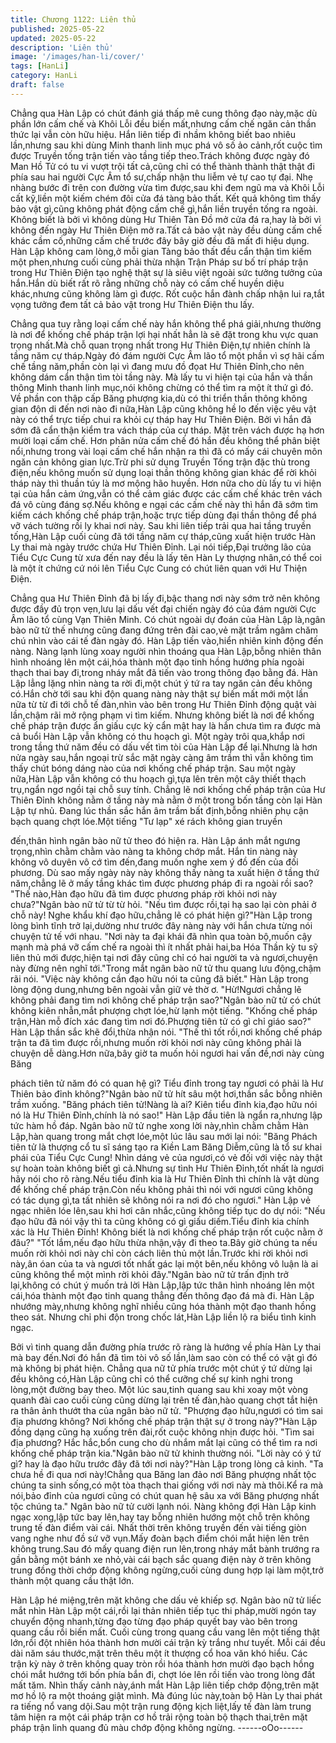 ```yaml
---
title: Chương 1122: Liên thủ
published: 2025-05-22
updated: 2025-05-22
description: 'Liên thủ'
image: '/images/han-li/cover/'
tags: [HanLi]
category: HanLi
draft: false
---
```


Chẳng qua Hàn Lập có chút đánh giá thấp mê cung thông đạo
này,mặc dù phần lớn cấm chế và Khôi Lỗi đều biến mất,nhưng
cấm chế ngăn cản thần thức lại vẫn còn hữu hiệu.
Hắn liên tiếp đi nhầm không biết bao nhiêu lần,nhưng sau khi
dùng Minh thanh linh mục phá vô số ảo cảnh,rốt cuộc tìm được
Truyền tống trận tiến vào tầng tiếp theo.Trách không được ngày
đó Man Hồ Tử có tu vi vượt trội tất cả,cũng chỉ có thể thành thành
thật thật đi phía sau hai người Cực Âm tổ sư,chấp nhận thu liễm
vẻ tự cao tự đại.
Nhẹ nhàng bước đi trên con đường vừa tìm được,sau khi đem
ngũ ma và Khôi Lỗi cất kỹ,liền một kiếm chém đôi cửa đá tàng
bảo thất.
Kết quả không tìm thấy bảo vật gì,cũng không phát động cấm chế
gì,hắn liền truyền tống ra ngoài.
Không biết là bởi vì không dùng Hư Thiên Tàn Đồ mở cửa đá
ra,hay là bởi vì không đến ngày Hư Thiên Điện mở ra.Tất cả bảo
vật này đều dùng cấm chế khác cầm cố,những cấm chế trước
đây bây giờ đều đã mất đi hiệu dụng.
Hàn Lập không cam lòng,ở mỗi gian Tàng bảo thất đều cẩn thận
tìm kiếm một phen,nhưng cuối cùng phải thừa nhận Trận Pháp sư
bố trí pháp trận trong Hư Thiên Điện tạo nghệ thật sự là siêu việt
ngoài sức tưởng tưởng của hắn.Hắn dù biết rất rõ rằng những
chỗ này có cấm chế huyền diệu khác,nhưng cũng không làm gì
được.
Rốt cuộc hắn đành chấp nhận lui ra,tắt vọng tưởng đem tất cả
bảo vật trong Hư Thiên Điện thu lấy.

Chẳng qua tuy rằng loại cấm chế này hắn không thể phá
giải,nhưng thường là nơi để khống chế pháp trận lợi hại nhất hẳn
là sẽ đặt trong khu vực quan trọng nhất.Mà chỗ quan trọng nhất
trong Hư Thiên Điện,tự nhiên chính là tầng năm cự tháp.Ngày đó
đám người Cực Âm lão tổ một phần vì sợ hãi cấm chế tầng
năm,phần còn lại vì đang mưu đồ đọat Hư Thiên Đỉnh,cho nên
không dám cẩn thận tìm tòi tầng này.
Mà lấy tu vi hiện tại của hắn và thần thông Minh thanh linh
mục,nói không chừng có thể tìm ra một ít thứ gì đó.
Về phần con thập cấp Băng phượng kia,dù có thi triển thần thông
không gian độn di đến nơi nào đi nữa,Hàn Lập cũng không hề lo
đến việc yêu vật này có thể trực tiếp chui ra khỏi cự tháp hay Hư
Thiên Điện.
Bởi vì hắn đã sớm đã cẩn thận kiểm tra vách tháp của cự tháp.
Mặt trên vách được hạ hơn mười loại cấm chế.
Hơn phân nửa cấm chế đó hắn đều không thể phân biệt
nổi,nhưng trong vài loại cấm chế hắn nhận ra thì đã có mấy cái
chuyên môn ngăn cản không gian lực.Trừ phi sử dụng Truyền
Tống trận đặc thù trong điện,nếu không muốn sử dụng loại thần
thông không gian khác để rời khỏi tháp này thì thuần túy là mơ
mộng hão huyền.
Hơn nữa cho dù lấy tu vi hiện tại của hắn cảm ứng,vẫn có thể
cảm giác được các cấm chế khác trên vách đá vô cùng đáng
sợ.Nếu không e ngại các cấm chế này thì hắn đã sớm tìm kiếm
cách khống chế pháp trận,hoặc trực tiếp dùng đại thần thông để
phá vỡ vách tường rồi ly khai nơi này.
Sau khi liên tiếp trải qua hai tầng truyền tống,Hàn Lập cuối cùng
đã tới tầng năm cự tháp,cũng xuất hiện trước Hàn Ly thai mà
ngày trước chứa Hư Thiên Đỉnh.
Lại nói tiếp,Đại trưởng lão của Tiểu Cực Cung từ xưa đến nay
đều là lấy tên Hàn Ly thượng nhân,có thể coi là một ít chứng cứ
nói lên Tiểu Cực Cung có chút liên quan với Hư Thiện Điện.

Chẳng qua Hư Thiên Đỉnh đã bị lấy đi,bậc thang nơi này sớm trở
nên không được đầy đủ trọn vẹn,lưu lại dấu vết đại chiến ngày đó
của đám người Cực Âm lão tổ cùng Vạn Thiên Minh.
Có chút ngoài dự đoán của Hàn Lập là,ngân bào nữ tử thế nhưng
cũng đang đứng trên đài cao,vẻ mặt trầm ngâm chăm chú nhìn
vào cái tế đàn ngày đó.
Hàn Lập tiến vào,hiển nhiên kinh động đến nàng.
Nàng lạnh lùng xoay người nhìn thoáng qua Hàn Lập,bỗng nhiên
thân hình nhoáng lên một cái,hóa thành một đạo tinh hồng hướng
phía ngoài thạch thai bay đi,trong nháy mắt đã tiến vào trong
thông đạo bằng đá.
Hàn Lập lẳng lặng nhìn nàng ta rời đi,một chút ý tứ ra tay ngăn
cản đều không có.Hắn chờ tới sau khi độn quang nàng này thật
sự biến mất mới một lần nữa từ từ đi tới chỗ tế đàn,nhìn vào bên
trong Hư Thiên Đỉnh động quật vài lần,chậm rãi mở rộng phạm vi
tìm kiếm.
Nhưng không biết là nơi để khống chế pháp trận được ẩn giấu
cực kỳ cẩn mật hay là hắn chưa tìm ra được mà cả buổi Hàn Lập
vẫn không có thu hoạch gì.
Một ngày trôi qua,khắp nơi trong tầng thứ năm đều có dấu vết tìm
tòi của Hàn Lập để lại.Nhưng là hơn nửa ngày sau,hắn ngoại trừ
sắc mặt ngày càng âm trầm thì vẫn không tìm thấy chút bóng
dáng nào của nơi khống chế pháp trận.
Sau một ngày nữa,Hàn Lập vẫn không có thu hoạch gì,tựa lên
trên một cây thiết thạch trụ,ngẩn ngơ ngồi tại chỗ suy tính.
Chẳng lẽ nơi khống chế pháp trận của Hư Thiên Đỉnh không nằm
ở tầng này mà nằm ở một trong bốn tầng còn lại
Hàn Lập tự nhủ.
Đang lúc thần sắc hắn âm trầm bất định,bỗng nhiên phụ cận bạch
quang chợt lóe.Một tiếng "Tư lạp" xé rách không gian truyền

đến,thân hình ngân bào nữ tử theo đó hiện ra.
Hàn Lập ánh mắt ngưng trọng,nhìn chằm chằm vào nàng ta
không chớp mắt.
Hắn tin nàng này không vô duyên vô cớ tìm đến,đang muốn nghe
xem ý đồ đến của đối phương.
Dù sao mấy ngày này này không thấy nàng ta xuất hiện ở tầng
thứ năm,chẳng lẽ ở mấy tầng khác tìm được phương pháp đi ra
ngoài rồi sao?
"Thế nào,Hàn đạo hữu đã tìm được phương pháp rời khỏi nơi này
chưa?"Ngân bào nữ tử từ từ hỏi.
"Nếu tìm được rồi,tại hạ sao lại còn phải ở chỗ này! Nghe khẩu
khí đạo hữu,chẳng lẽ có phát hiện gì?"Hàn Lập trong lòng bình
tĩnh trở lại,dường như trước đây nàng này với hắn chưa từng nói
chuyện tử tế với nhau.
"Nơi này ta đại khái đã nhìn qua toàn bộ,muốn cậy mạnh mà phá
vỡ cấm chế ra ngoài thì ít nhất phải hai,ba Hóa Thần kỳ tu sỹ liên
thủ mới được,hiện tại nơi đây cũng chỉ có hai người ta và
ngươi,chuyện này đừng nên nghĩ tới."Trong mắt ngân bào nữ tử
thu quang lưu động,chậm rãi nói.
"Việc này không cần đạo hữu nói ta cũng đã biết." Hàn Lập trong
lòng động dung,nhưng bên ngoài vẫn giữ vẻ thờ ơ.
"Hừ!Ngươi chẳng lẽ không phải đang tìm nơi không chế pháp trận
sao?"Ngân bào nữ tử có chút không kiên nhẫn,mắt phượng chợt
lóe,hừ lạnh một tiếng.
"Khống chế pháp trận,Hàn mỗ đích xác đang tìm nơi đó.Phượng
tiên tử có gì chỉ giáo sao?" Hàn Lập thần sắc khẽ đổi,thừa nhận
nói.
"Thế thì tốt rồi,nơi khống chế pháp trận ta đã tìm được rồi,nhưng
muốn rời khỏi nơi này cũng không phải là chuyện dễ dàng.Hơn
nữa,bây giờ ta muốn hỏi ngươi hai vấn đề,nơi này cùng Băng

phách tiên tử năm đó có quan hệ gì? Tiểu đỉnh trong tay ngươi có
phải là Hư Thiên bảo đỉnh không?"Ngân bào nữ tử hít sâu một
hơi,thần sắc bỗng nhiên trầm xuống.
"Băng phách tiên tử!Nàng là ai? Kiên tiểu đỉnh kia,đạo hữu nói nó
là Hư Thiên Đỉnh,chính là nó sao!" Hàn Lập đầu tiên là ngẩn
ra,nhưng lập tức hàm hồ đáp.
Ngân bào nữ tử nghe xong lời này,nhìn chằm chằm Hàn Lập,hàn
quang trong mắt chợt lóe,một lúc lâu sau mới lại nói: "Băng
Phách tiên tử là thượng cổ tu sĩ sáng tạo ra Kiền Lam Băng
Diễm,cũng là tổ sư khai phái của Tiểu Cực Cung! Nhìn dáng vẻ
của ngươi,có vẻ đối với việc này thật sự hoàn toàn không biết gì
cả.Nhưng sự tình Hư Thiên Đỉnh,tốt nhất là ngươi hãy nói cho rõ
ràng.Nếu tiểu đỉnh kia là Hư Thiên Đỉnh thì chính là vật dùng để
khống chế pháp trận.Còn nếu không phải thì nói với ngươi cũng
không có tác dụng gì,ta tất nhiên sẽ không nói ra nơi đó cho
ngươi."
Hàn Lập vẻ ngạc nhiên lóe lên,sau khi hơi cân nhắc,cũng không
tiếp tục do dự nói:
"Nếu đạo hữu đã nói vậy thì ta cũng không có gì giấu diếm.Tiểu
đỉnh kia chính xác là Hư Thiên Đỉnh! Không biết là nơi khống chế
pháp trận rốt cuộc nằm ở đâu?"
"Tốt lắm,nếu đạo hữu thừa nhận,vậy đi theo ta.Bây giờ chúng ta
nếu muốn rời khỏi nơi này chỉ còn cách liên thủ một lần.Trước khi
rời khỏi nơi này,ân óan của ta và ngươi tốt nhất gác lại một
bên,nếu không vô luận là ai cũng không thể một mình rời khỏi
đây."Ngân bào nữ tử trấn định trở lại,không có chút ý muốn trả lời
Hàn Lập,lập tức thân hình nhoáng lên một cái,hóa thành một đạo
tinh quang thẳng đến thông đạo đá mà đi.
Hàn Lập nhướng mày,nhưng không nghĩ nhiều cũng hóa thành
một đạo thanh hồng theo sát.
Nhưng chỉ phi độn trong chốc lát,Hàn Lập liền lộ ra biểu tình kinh
ngạc.

Bởi vì tinh quang dẫn đường phía trước rõ ràng là hướng về phía
Hàn Ly thai mà bay đến.Nơi đó hắn đã tìm tòi vô số lần,làm sao
còn có thể có vật gì đó mà không bị phát hiện.
Chẳng qua nữ tử phía trước một chút ý tứ dừng lại đều không
có,Hàn Lập cũng chỉ có thể cưỡng chế sự kinh nghi trong
lòng,một đường bay theo.
Một lúc sau,tinh quang sau khi xoay một vòng quanh đài cao cuối
cùng cũng dừng lại trên tế đàn,hào quang chợt tắt hiện ra thân
ảnh thướt tha của ngân bào nữ tử.
"Phượng đạo hữu,ngươi có tìm sai địa phương không? Nơi khống
chế pháp trận thật sự ở trong này?"Hàn Lập đồng dạng cũng hạ
xuống trên đài,rốt cuộc không nhịn được hỏi.
"Tìm sai địa phương? Hắc hắc,bổn cung cho dù nhắm mắt lại
cũng có thể tìm ra nơi khống chế pháp trận kia."Ngân bào nữ tử
khinh thường nói.
"Lời này có ý tứ gì? hay là đạo hữu trước đây đã tới nơi này?"Hàn
Lập trong lòng cả kinh.
"Ta chưa hề đi qua nơi này!Chẳng qua Băng lan đảo nơi Băng
phượng nhất tộc chúng ta sinh sống,có một tòa thạch thai giống
với nơi này mà thôi.Kể ra mà nói,bảo đỉnh của ngươi cũng có chút
quan hệ sâu xa với Băng phượng nhất tộc chúng ta."
Ngân bào nữ tử cười lạnh nói.
Nàng không đợi Hàn Lập kinh ngạc xong,lập tức bay lên,hay tay
bỗng nhiên hướng một chỗ trên không trung tế đàn điểm vài cái.
Nhất thời trên không truyền đến vài tiếng giòn vang nghe như đồ
sứ vỡ vụn.Mấy đoàn bạch điểm chói mắt hiện lên trên không
trung.Sau đó mấy quang điện run lên,trong nháy mắt bành trướng
ra gần bằng một bánh xe nhỏ,vài cái bạch sắc quang điện này ở
trên không trung đồng thời chớp động không ngừng,cuối cùng
dung hợp lại làm một,trở thành một quang cầu thật lớn.

Hàn Lập hé miệng,trên mặt không che dấu vẻ khiếp sợ.
Ngân bào nữ tử liếc mắt nhìn Hàn Lập một cái,rồi lại thản nhiên
tiếp tục thi pháp,mười ngón tay chuyển động nhanh,từng đạo
từng đạo pháp quyết bay vào bên trong quang cầu rồi biến mất.
Cuối cùng trong quang cầu vang lên một tiếng thật lớn,rồi đột
nhiên hóa thành hơn mười cái trận kỳ trắng như tuyết.
Mỗi cái đều dài năm sáu thước,mặt trên thêu một ít thượng cổ
hoa văn khó hiểu.
Các trận kỳ này ở trên không quay tròn rồi hóa thành hơn mười
đạo bạch hồng chói mắt hướng tới bốn phía bắn đi, chợt lóe lên
rồi tiến vào trong lòng đất mất tăm.
Nhìn thấy cảnh này,ánh mắt Hàn Lập liên tiếp chớp động,trên mặt
mơ hồ lộ ra một thoáng giật mình.
Mà đúng lúc này,toàn bộ Hàn Ly thai phát ra tiếng nổ vang
dội.Sau một trận rung động kịch liệt,lấy tế đàn làm trung tâm hiện
ra một cái pháp trận cơ hồ trải rộng toàn bộ thạch thai,trên mặt
pháp trận linh quang đủ màu chớp động không ngừng.
------oOo------
